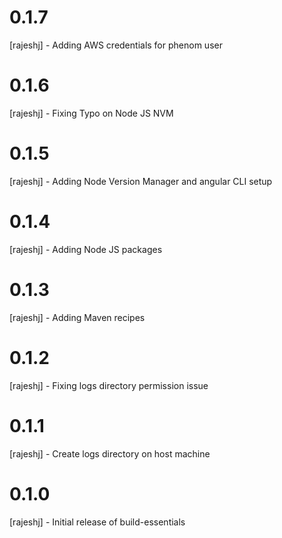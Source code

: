 # 0.1.7
[rajeshj] - Adding AWS credentials for phenom user
# 0.1.6
[rajeshj] - Fixing Typo on Node JS NVM
# 0.1.5
[rajeshj] - Adding Node Version Manager and angular CLI setup 
# 0.1.4
[rajeshj] - Adding Node JS packages
# 0.1.3
[rajeshj] - Adding Maven recipes
# 0.1.2
[rajeshj] - Fixing logs directory permission issue
# 0.1.1
[rajeshj] - Create logs directory on host machine
# 0.1.0
[rajeshj] - Initial release of build-essentials
